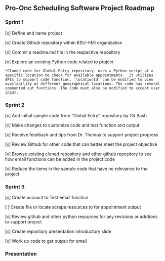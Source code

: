 ## Pro-Onc Scheduling Software Project Roadmap
### Sprint 1

[x] Define and name project

[x] Create Github repository within KSU-HMI organization
 
[x] Commit a readme.md file in the respective repository
  
[x] Explore an existing Python code related to project
    
    *Cloned code for Global-Entry repository- uses a Python script at a specific location to check for available appointments.  It utilizes APIs to support code function. 'locationId' can be modified to view availability at different geographical locations. The code has several commented out functions. The code must also be modified to accept user input. 

### Sprint 2

[x] Add initial sample code from "Global Entry" repository by Git Bash

[x] Make changes to customize code and test function and output

[x] Receive feedback and tips from Dr. Thomas to support project progress

[x] Review Github for other code that can better meet the project objective

[x] Browse existing cloned repository and other github repository to see how email functions can be added in the project code

[x] Reduce the items in the sample code that have no relevance to the project

### Sprint 3
[x] Create account to Test email function 

[ ] Create  file or locate scrape resources to for appointment output

[x] Review github and other python resources for any revisions or addtions to support project

[x] Create repository presentation introductory slide

[x] Work up code to get output for email

### Presentation


